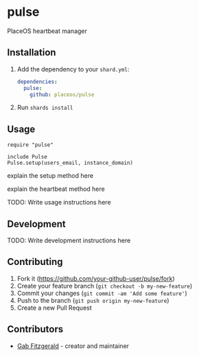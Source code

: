 # pulse

PlaceOS heartbeat manager

## Installation

1. Add the dependency to your `shard.yml`:

   ```yaml
   dependencies:
     pulse:
       github: placeos/pulse
   ```

2. Run `shards install`

## Usage

```crystal
require "pulse"
```

```crystal
include Pulse
Pulse.setup(users_email, instance_domain)
```

explain the setup method here

explain the heartbeat method here


TODO: Write usage instructions here

## Development

TODO: Write development instructions here

## Contributing

1. Fork it (<https://github.com/your-github-user/pulse/fork>)
2. Create your feature branch (`git checkout -b my-new-feature`)
3. Commit your changes (`git commit -am 'Add some feature'`)
4. Push to the branch (`git push origin my-new-feature`)
5. Create a new Pull Request

## Contributors

- [Gab Fitzgerald](https://github.com/GabFitzgerald) - creator and maintainer
